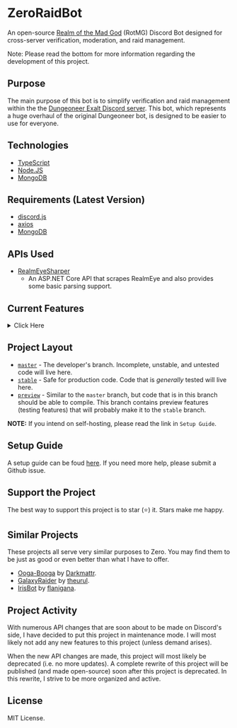 # ZeroRaidBot
An open-source [Realm of the Mad God](https://www.realmofthemadgod.com/) (RotMG) Discord Bot designed for cross-server verification, moderation, and raid management.

Note: Please read the bottom for more information regarding the development of this project.

## Purpose
The main purpose of this bot is to simplify verification and raid management within the the [Dungeoneer Exalt Discord server](https://discord.com/invite/o3). This bot, which represents a huge overhaul of the original Dungeoneer bot, is designed to be easier to use for everyone. 

## Technologies
- [TypeScript](https://www.typescriptlang.org/)
- [Node.JS](https://nodejs.org/en/)
- [MongoDB](https://www.mongodb.com/)

## Requirements (Latest Version)
- [discord.js](https://discord.js.org/#/)
- [axios](https://www.npmjs.com/package/axios)
- [MongoDB](https://www.mongodb.com/)

## APIs Used
- [RealmEyeSharper](https://github.com/ewang2002/RealmEyeSharper/)
    - An ASP.NET Core API that scrapes RealmEye and also provides some basic parsing support.

## Current Features

<details>
<summary>Click Here</summary>
<br>
  
Some of the bot's features include, but aren't limited to, the following.
- **Verification:** Using a public API, the bot is able to get informaton about a RotMG player and is able to link a Discord account to a RotMG account. Verification requirements can be customized to suit your server's needs.
- **Raid Management:** The ability for raid leaders to start AFK checks and headcounts for various dungeons, including Lost Halls, Shatters, Oryx 3, and 30 other dungeons. As opposed to having 5+ different comments, raid leaders will use a control panel to access all commands and information about a raid. 
- **Customization:** Server administrators are able to customize channels and roles according to their needs through the Configure Section command.
- **Sections:** Server administrators are able to set up sections. Sections are essentially "parts" of a server with separate (from the main server) verification requirements, roles, channels, and permitted dungeons (that a leader can run). You can have up to 8 sections
- **Moderation:** This bot includes simple moderation commands such as mute, suspend, and blacklist. I plan on adding a warning system later. The idea behind not adding a full-blown moderation system is that there are other bots that can do that better (like Dyno).
- **Logging/Quota System:** Leaders are able to log the dungeons that they have completed. Furthermore, leaders can log key pops, giving the players that contribute keys credit. There is also a quota system that administrators can set up to ensure all leaders are doing the requirement number of runs. 
- **User/Member Manager**: Every person is given a profile (one person = one Discord account). Within a profile, the person can add alternative accounts, and can make minor changes to their profile. 
- **Moderation Mail**: A simple-to-use moderation mail system! Members can simply DM this bot their message and the bot will direct it to the appropriate place.
</details>

## Project Layout
- [`master`](https://github.com/DungeoneerExalt/ZeroRaidBot/tree/master) - The developer's branch. Incomplete, unstable, and untested code will live here. 
- [`stable`](https://github.com/DungeoneerExalt/ZeroRaidBot/tree/stable) - Safe for production code. Code that is *generally* tested will live here. 
- [`preview`](https://github.com/DungeoneerExalt/ZeroRaidBot/tree/preview) - Similar to the `master` branch, but code that is in this branch should be able to compile. This branch contains preview features (testing features) that will probably make it to the `stable` branch. 

**NOTE:** If you intend on self-hosting, please read the link in `Setup Guide`.

## Setup Guide
A setup guide can be foud [here](https://github.com/DungeoneerExalt/ZeroRaidBot/blob/master/md_img/SETUP.md). If you need more help, please submit a Github issue.

## Support the Project
The best way to support this project is to star (⭐) it. Stars make me happy. 

## Similar Projects
These projects all serve very similar purposes to Zero. You may find them to be just as good or even better than what I have to offer.

- [Ooga-Booga](https://github.com/Jacobvs/Rotmg-Discord-Bot) by [Darkmattr](https://github.com/Jacobvs). 
- [GalaxyRaider](https://github.com/theurul/GalaxyRaider) by [theurul](https://github.com/theurul).
- [IrisBot](https://github.com/flanigana/IrisBot) by [flanigana](https://github.com/flanigana).

## Project Activity
With numerous API changes that are soon about to be made on Discord's side, I have decided to put this project in maintenance mode. I will most likely not add any new features to this project (unless demand arises). 

When the new API changes are made, this project will most likely be deprecated (i.e. no more updates). A complete rewrite of this project will be published (and made open-source) soon after this project is deprecated. In this rewrite, I strive to be more organized and active.

## License
MIT License.